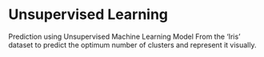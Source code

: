 # Unsupervised Learning

Prediction using Unsupervised Machine Learning Model
From the ‘Iris’ dataset to predict the optimum number of clusters
and represent it visually.
